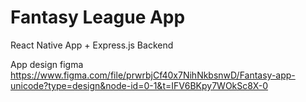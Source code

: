 # Fantasy League App
React Native App + Express.js Backend

App design figma
https://www.figma.com/file/prwrbjCf40x7NihNkbsnwD/Fantasy-app-unicode?type=design&node-id=0-1&t=IFV6BKpy7WOkSc8X-0




